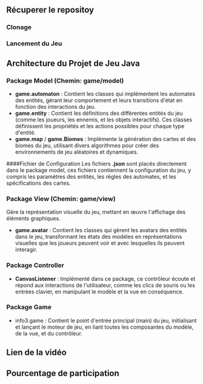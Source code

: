 ## Récuperer le repositoy
### Clonage 
### Lancement du Jeu




## Architecture du Projet de Jeu Java
### Package Model (Chemin: game/model)

- **game.automaton** : Contient les classes qui implémentent les automates des entités, gérant leur comportement et leurs transitions d'état en fonction des interactions du jeu.
- **game.entity** : Contient les définitions des différentes entités du jeu (comme les joueurs, les ennemis, et les objets interactifs). Ces classes définissent les propriétés et les actions possibles pour chaque type d'entité.
- **game.map** / **game.Biomes** : Implémente la génération des cartes et des biomes du jeu, utilisant divers algorithmes pour créer des environnements de jeu aléatoires et dynamiques.

####Fichier de Configuration 
Les fichiers **.json** sont placés directement dans le package model, ces fichiers contiennent la configuration du jeu, y compris les paramètres des entités, les règles des automates, et les spécifications des cartes.

### Package View (Chemin: game/view)
Gère la représentation visuelle du jeu, mettant en œuvre l'affichage des éléments graphiques.

- **game.avatar** : Contient les classes qui gèrent les avatars des entités dans le jeu, transformant les états des modèles en représentations visuelles que les joueurs peuvent voir et avec lesquelles ils peuvent interagir.

### Package Controller 
- **CanvasListener** : Implémenté dans ce package, ce contrôleur écoute et répond aux interactions de l'utilisateur, comme les clics de souris ou les entrées clavier, en manipulant le modèle et la vue en conséquence.

### Package Game
- info3.game : Contient le point d'entrée principal (main) du jeu, initialisant et lançant le moteur de jeu, en liant toutes les composantes du modèle, de la vue, et du contrôleur.

## Lien de la vidéo 
## Pourcentage de participation
